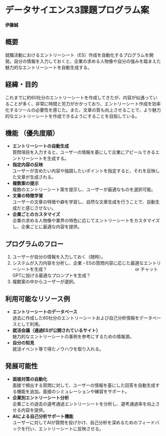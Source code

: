 # データサイエンス3課題プログラム案  
**伊藤誠**

## 概要  
就職活動におけるエントリーシート（ES）作成を自動化するプログラムを開発。自分の情報を入力しておくと、企業の求める人物像や自分の強みを踏まえた魅力的なエントリーシートを自動生成する。

## 経緯・目的  
これまでに約60社分のエントリーシートを作成してきたが、内容が似通っていることが多く、非常に時間と労力がかかっており、エントリーシート作成を効率化するツールの必要性を感じた。また、文章の質も向上させることで、より魅力的なエントリーシートを作成できるようにすることを目指している。

## 機能 （優先度順）
- **エントリーシートの自動生成**  
  質問項目を入力すると、ユーザーの情報を基にして企業にアピールできるエントリーシートを生成する。
- **指定内容の反映**  
  ユーザーが含めたい内容や強調したいポイントを指定すると、それを反映した文章が生成される。
- **複数案の提示**  
  複数のエントリーシート案を提示し、ユーザーが最適なものを選択可能。
- **文章の特徴学習**  
  ユーザーの文章の特徴や癖を学習し、自然な文章生成を行うことで、自動生成だと感じさせない。
- **企業ごとのカスタマイズ**  
  企業の求める人物像や業界の特色に応じてエントリーシートをカスタマイズし、企業ごとに最適な内容を提供。

## プログラムのフロー  
1. ユーザーが自分の情報を入力しておく（随時）。
2. システムが入力内容を分析し、企業・ESの質問内容に応じた最適なエントリーシートを生成？
 　　　　　　　　　　　　　　　　　　　　or チャットGPTに投げる最適なプロンプトを生成？
4. 複数案の中からユーザーが選択。

## 利用可能なリソース例  
- **エントリーシートのデータベース**  
  過去に作成した60社分のエントリーシートおよび自己分析情報をデータベースとして利用。
- **就活会議（通過ESが公開されているサイト）**  
  魅力的なエントリーシートの事例を参考にするための情報源。
- **自分の知見**  
  就活イベント等で得たノウハウを取り入れる。

## 発展可能性  
- **面接対策の自動化**  
  面接で頻出する質問に対して、ユーザーの情報を基にした回答を自動生成する機能を追加。面接のシミュレーションや練習をサポート。
- **企業別エントリーシート分析**  
  企業ごとの過去の選考通過エントリーシートを分析し、選考通過率を向上させる内容を提供。
- **AIによる自己分析サポート機能**  
  ユーザーに対してAIが質問を投げかけ、自己分析を深めるためのフィードバックを行い、エントリーシートに反映させる。
